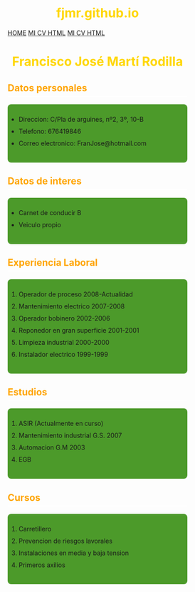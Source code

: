 # fjmr.github.io
<!DOCTYPE html>
<html lang="en">
<head>
<title>CSS Template</title>
<meta charset="utf-8">
<meta name="viewport" content="width=device-width, initial-scale=1">
<style>
* {
  box-sizing: border-box;
}

body {
  background: #5AB507;
  font-family: Arial, sans-serif;
  color: #fff;
  margin: 0;
  padding: 20px;
  font-family: Arial, Helvetica, sans-serif;
}
   h1 {
    color: #FFD700;
    text-align: center;
   }
   h2 {
    color: #FFA500;
    border-bottom: 2px solid #fff;
    padding-bottom: 5px;
   }
   ul, ol {
    background: #4C9A2A;
    padding: 25px;
    border-radius: 8px;
   }
   li {
    margin-bottom: 10px;
   }

/* Style the side navigation */
.sidenav {
  height: 100%;
  width: 200px;
  position: fixed;
  z-index: 1;
  top: 0;
  left: 0;
  background-color: #111;
  overflow-x: hidden;
}


/* Side navigation links */
.sidenav a {
  color: white;
  padding: 16px;
  text-decoration: RED;
  display: block;
}

/* Change color on hover */
.sidenav a:hover {
  background-color: #ddd;
  color: black;
}

/* Style the content */
.content {
  margin-left: 200px;
  padding-left: 20px;
}
</style>
</head>
<body>

<div class="sidenav">
  <a href="HOME.html">HOME</a>
  <a href="MI CV HTML.HTML">MI CV HTML</a>
  <a href="MI CV CSS.HTML">MI CV HTML</a>
</div>

<div class="content">
  <h1>Francisco José Martí Rodilla</h1>
  <h2>Datos personales</h2>
  <ul>
   <li>Direccion: C/Pla de arguines, nº2, 3º, 10-B</li>
   <li>Telefono: 676419846</li>
   <li>Correo electronico: FranJose@hotmail.com</li>
  </ul>
  <h2>Datos de interes</h2>
  <ul>
   <li>Carnet de conducir B</li>
   <li>Veiculo propio</li>
  </ul>
  <h2>Experiencia Laboral</h2>
  <ol>
   <li>Operador de proceso 2008-Actualidad</li>
   <li>Mantenimiento electrico 2007-2008</li>
   <li>Operador bobinero 2002-2006</li>
   <li>Reponedor en gran superficie 2001-2001</li>
   <li>Limpieza industrial 2000-2000</li>
   <li>Instalador electrico 1999-1999</li>
  </ol>
  <h2>Estudios</h2>
  <ol>
   <li>ASIR (Actualmente en curso)</li>
   <li>Mantenimiento industrial G.S. 2007</li>
   <li>Automacion G.M 2003</li>
   <li>EGB</li>
  </ol>
  <h2>Cursos</h2>
  <ol>
   <li>Carretillero</li>
   <li>Prevencion de riesgos lavorales</li>
   <li>Instalaciones en media y baja tension</li>
   <li>Primeros axilios</li>
  </ol>
</div>

</body>
</html>
